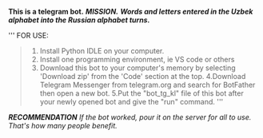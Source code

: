 **This is a telegram bot.**
***MISSION.***
 ***Words and letters entered in the Uzbek alphabet into the Russian alphabet turns.***

'''
FOR USE:

>1. Install Python IDLE on your computer.
>2. Install one programming environment, ie VS code or others
>3. Download this bot to your computer's memory by selecting 'Download zip' from the 'Code' section at the top.
>4.Download Telegram Messenger from telegram.org and search for BotFather then open a new bot.
>5.Put the "bot_tg_kl" file of this bot after your newly opened bot and give the "run" command.
'''

***RECOMMENDATION***
*If the bot worked, pour it on the server for all to use.*
*That's how many people benefit.*

